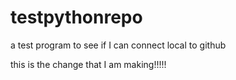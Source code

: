 # testpythonrepo
a test program to see if I can connect local to github

this is the change that I am making!!!!!